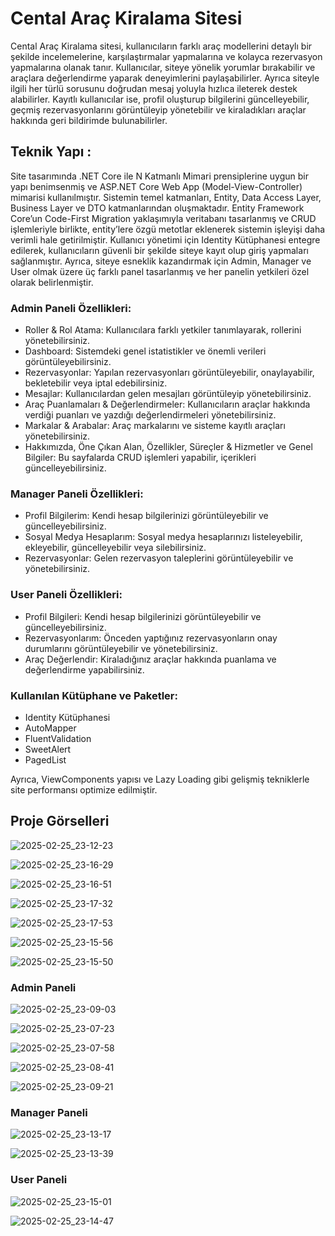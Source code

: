 # Cental Araç Kiralama Sitesi

Cental Araç Kiralama sitesi, kullanıcıların farklı araç modellerini detaylı bir şekilde incelemelerine, karşılaştırmalar yapmalarına ve kolayca rezervasyon yapmalarına olanak tanır. Kullanıcılar, siteye yönelik yorumlar bırakabilir ve araçlara değerlendirme yaparak deneyimlerini paylaşabilirler. Ayrıca siteyle ilgili her türlü sorusunu doğrudan mesaj yoluyla hızlıca ileterek destek alabilirler. Kayıtlı kullanıcılar ise, profil oluşturup bilgilerini güncelleyebilir, geçmiş rezervasyonlarını görüntüleyip yönetebilir ve kiraladıkları araçlar hakkında geri bildirimde bulunabilirler.

## Teknik Yapı :
Site tasarımında .NET Core ile N Katmanlı Mimari prensiplerine uygun bir yapı benimsenmiş ve ASP.NET Core Web App (Model-View-Controller) mimarisi kullanılmıştır. Sistemin temel katmanları, Entity, Data Access Layer, Business Layer ve DTO katmanlarından oluşmaktadır. Entity Framework Core’un Code-First Migration yaklaşımıyla veritabanı tasarlanmış ve CRUD işlemleriyle birlikte, entity’lere özgü metotlar eklenerek sistemin işleyişi daha verimli hale getirilmiştir. Kullanıcı yönetimi için Identity Kütüphanesi entegre edilerek, kullanıcıların güvenli bir şekilde siteye kayıt olup giriş yapmaları sağlanmıştır. Ayrıca, siteye esneklik kazandırmak için Admin, Manager ve User olmak üzere üç farklı panel tasarlanmış ve her panelin yetkileri özel olarak belirlenmiştir.

### Admin Paneli Özellikleri:
*	Roller & Rol Atama: Kullanıcılara farklı yetkiler tanımlayarak, rollerini yönetebilirsiniz.
*	Dashboard: Sistemdeki genel istatistikler ve önemli verileri görüntüleyebilirsiniz.
*	Rezervasyonlar: Yapılan rezervasyonları görüntüleyebilir, onaylayabilir, bekletebilir veya iptal edebilirsiniz.
*	Mesajlar: Kullanıcılardan gelen mesajları görüntüleyip yönetebilirsiniz.
*	Araç Puanlamaları & Değerlendirmeler: Kullanıcıların araçlar hakkında verdiği puanları ve yazdığı değerlendirmeleri yönetebilirsiniz.
*	Markalar & Arabalar: Araç markalarını ve sisteme kayıtlı araçları yönetebilirsiniz.
*	Hakkımızda, Öne Çıkan Alan, Özellikler, Süreçler & Hizmetler ve Genel Bilgiler: Bu sayfalarda CRUD işlemleri yapabilir, içerikleri güncelleyebilirsiniz.

### Manager Paneli Özellikleri:
* 	Profil Bilgilerim: Kendi hesap bilgilerinizi görüntüleyebilir ve güncelleyebilirsiniz.
*	Sosyal Medya Hesaplarım: Sosyal medya hesaplarınızı listeleyebilir, ekleyebilir, güncelleyebilir veya silebilirsiniz.
*	Rezervasyonlar: Gelen rezervasyon taleplerini görüntüleyebilir ve yönetebilirsiniz.

### User Paneli Özellikleri:
*	Profil Bilgileri: Kendi hesap bilgilerinizi görüntüleyebilir ve güncelleyebilirsiniz.
*	Rezervasyonlarım: Önceden yaptığınız rezervasyonların onay durumlarını görüntüleyebilir ve yönetebilirsiniz.
*	Araç Değerlendir: Kiraladığınız araçlar hakkında puanlama ve değerlendirme yapabilirsiniz.

### Kullanılan Kütüphane ve Paketler:
*	Identity Kütüphanesi
*	AutoMapper
*	FluentValidation
*	SweetAlert
*	PagedList
  
Ayrıca, ViewComponents yapısı ve Lazy Loading gibi gelişmiş tekniklerle site performansı optimize edilmiştir.

## Proje Görselleri
![2025-02-25_23-12-23](https://github.com/user-attachments/assets/2becfa20-c9b1-48eb-8228-fd38d598e4dd)

![2025-02-25_23-16-29](https://github.com/user-attachments/assets/23830ecc-1f00-4b60-9fac-96675fa6e8b7)

![2025-02-25_23-16-51](https://github.com/user-attachments/assets/3c07ce4f-be49-48ab-9488-3207b57ba8c9)

![2025-02-25_23-17-32](https://github.com/user-attachments/assets/57ff28c3-2223-46e8-b771-2e2996c77f1a)

![2025-02-25_23-17-53](https://github.com/user-attachments/assets/b68440fe-8727-46ff-aa64-77d232b473b6)

![2025-02-25_23-15-56](https://github.com/user-attachments/assets/7f51fa23-bc8f-4109-9570-143f6ae91f27)

![2025-02-25_23-15-50](https://github.com/user-attachments/assets/9ca0fd60-62e5-4984-9ebf-b853d928cc11)


### Admin Paneli
![2025-02-25_23-09-03](https://github.com/user-attachments/assets/a234a7d7-48dd-4aca-962e-ffa009e9e4dc)

![2025-02-25_23-07-23](https://github.com/user-attachments/assets/abca106b-8e08-4ad0-8841-e82ef878dcde)

![2025-02-25_23-07-58](https://github.com/user-attachments/assets/fe63322b-34fe-4646-ae7e-3b6c75a4c18a)

![2025-02-25_23-08-41](https://github.com/user-attachments/assets/388bb7be-52f5-4927-a248-8825f5f7d4df)

![2025-02-25_23-09-21](https://github.com/user-attachments/assets/c0d73a60-25ae-4735-b9be-5d9c99d80112)

### Manager Paneli
![2025-02-25_23-13-17](https://github.com/user-attachments/assets/0a2f091e-637e-44f5-a8b0-80ccbc674a46)

![2025-02-25_23-13-39](https://github.com/user-attachments/assets/8f58180e-7d36-4018-afb0-a3d7bf41c770)

### User Paneli
![2025-02-25_23-15-01](https://github.com/user-attachments/assets/34f6009c-b984-4b76-a7a2-07fc69c1e778)

![2025-02-25_23-14-47](https://github.com/user-attachments/assets/002f20e0-105d-4af3-ade6-03ad1b17e156)

